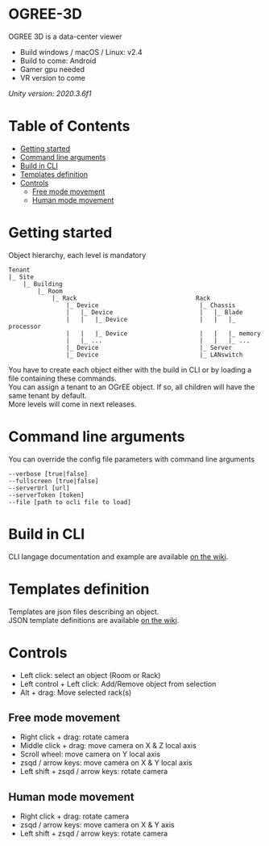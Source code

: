 # OGREE-3D
OGREE 3D is a data-center viewer  
- Build windows / macOS / Linux: v2.4
- Build to come: Android
- Gamer gpu needed
- VR version to come  

*Unity version: 2020.3.6f1*  

# Table of Contents
- [Getting started](#Getting-Started)
- [Command line arguments](#Command-line-arguments)
- [Build in CLI](#Build-in-CLI)
- [Templates definition](#Templates-definition)
- [Controls](#Controls)
    - [Free mode movement](#Free-mode-movement)
    - [Human mode movement](#Human-mode-movement)

# Getting started
Object hierarchy, each level is mandatory
```
Tenant
|_ Site
    |_ Building
        |_ Room
            |_ Rack                                 Rack
                |_ Device                            |_ Chassis
                |   |_ Device                        |   |_ Blade
                |   |   |_ Device                    |   |   |_ processor
                |   |   |_ Device                    |   |   |_ memory
                |   |_ ...                           |   |   |_ ...
                |_ Device                            |_ Server
                |_ Device                            |_ LANswitch
```
You have to create each object either with the build in CLI or by loading a file containing these commands.  
You can assign a tenant to an OGrEE object. If so, all children will have the same tenant by default.  
More levels will come in next releases.

# Command line arguments
You can override the config file parameters with command line arguments
```
--verbose [true|false]
--fullscreen [true|false]
--serverUrl [url]
--serverToken [token]
--file [path to ocli file to load]
```  

# Build in CLI
CLI langage documentation and example are available [on the wiki](https://github.com/ditrit/OGREE-3D/wiki/CLI-langage).


# Templates definition
Templates are json files describing an object.  
JSON template definitions are available [on the wiki](https://github.com/ditrit/OGREE-3D/wiki/JSON-template-definitions).

# Controls  
- Left click: select an object (Room or Rack)
- Left control + Left click: Add/Remove object from selection  
- Alt + drag: Move selected rack(s)  

## Free mode movement 
- Right click + drag: rotate camera
- Middle click + drag: move camera on X & Z local axis
- Scroll wheel: move camera on Y local axis
- zsqd / arrow keys: move camera on X & Y local axis 
- Left shift + zsqd / arrow keys: rotate camera

## Human mode movement
- Right click + drag: rotate camera
- zsqd / arrow keys: move camera on X & Y axis 
- Left shift + zsqd / arrow keys: rotate camera
